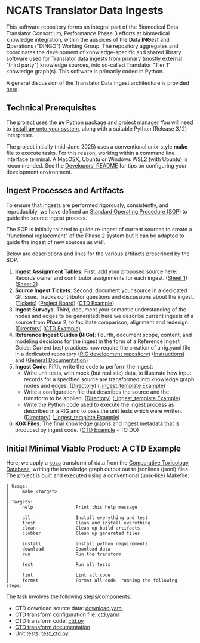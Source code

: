 # NCATS Translator Data Ingests

This software repository forms an integral part of the Biomedical Data Translator Consortium, Performance Phase 3 efforts at biomedical knowledge integration, within the auspices of the **D**ata **ING**est and **O**perations ("DINGO") Working Group.
The repository aggregates and coordinates the development of knowledge-specific and shared library software used for Translator data ingests from primary (mostly external "third party") knowledge sources, into so-called Translator "Tier 1" knowledge graph(s). This software is primarily coded in Python.

A general discussion of the Translator Data Ingest architecture is provided [here](https://docs.google.com/presentation/d/11RaXtVAPX_i6MpD1XG2zQMwi81UxEXJuL5cu6FpcyHU).

## Technical Prerequisites

The project uses the [**uv**](https://docs.astral.sh/uv/) Python package and project manager You will need to [install **uv** onto your system](https://docs.astral.sh/uv/getting-started/installation/), along with a suitable Python (Release 3.12) interpreter.

The project initially (mid-June 2025) uses a conventional unix-style **make** file to execute tasks. For this reason, working within a command line interface terminal.  A MacOSX, Ubuntu or Windows WSL2 (with Ubuntu) is recommended. See the [Developers' README](DEVELOPERS_README.md) for tips on configuring your development environment.

## Ingest Processes and Artifacts
To ensure that ingests are performed rigorously, consistently, and reproducibly, we have defined an [Standard Operating Procedure (SOP)](https://github.com/NCATSTranslator/translator-ingests/blob/main/source-ingest-sop.md) to guide the source ingest process.  

The SOP is initially tailored to guide re-ingest of current sources to create a "functional replacement" of the Phase 2 system but it can be adapted to guide the ingest of new sources as well. 

Below are descriptions and links for the various artifacts prescribed by the SOP. 

1. **Ingest Assignment Tables**: First, add your proposed source here: Records owner and contributor assignments for each ingest. ([Sheet 1](https://docs.google.com/spreadsheets/d/1nbhTsEb-FicBz1w69pnwCyyebq_2L8RNTLnIkGYp1co/edit?gid=506291936#gid=506291936)) ([Sheet 2](https://docs.google.com/spreadsheets/d/1nbhTsEb-FicBz1w69pnwCyyebq_2L8RNTLnIkGYp1co/edit?gid=1969427496#gid=1969427496)) 
2. **Source Ingest Tickets**: Second, document your source in a dedicated Git issue. Tracks contributor questions and discussions about the ingest. ([Tickets](https://github.com/NCATSTranslator/Data-Ingest-Coordination-Working-Group/issues?q=state%3Aopen%20label%3A%22source%20ingest%22)) ([Project Board](https://github.com/orgs/NCATSTranslator/projects/33/views/1?layout=board)) ([CTD Example](https://github.com/NCATSTranslator/Data-Ingest-Coordination-Working-Group/issues?q=state%3Aopen%20label%3A%22source%20ingest%22))
3. **Ingest Surveys**: Third, document your semantic understanding of the nodes and edges to be generated: here we describe current ingests of a source from Phase 2, to facilitate comparison, alignment and redesign. ([Directory](https://drive.google.com/drive/folders/1temEMKNvfMXKkC-6G4ssXG06JXYXY4gT)) ([CTD Example)](https://docs.google.com/spreadsheets/d/1R9z-vywupNrD_3ywuOt_sntcTrNlGmhiUWDXUdkPVpM/edit?gid=0#gid=0)
4. **Reference Ingest Guides (RIGs)**: Fourth, document scope, content, and modeling decisions for the ingest in the form of a Reference Ingest Guide. Current best practices now require the creation of a rig.yaml file in a dedicated repository ([RIG development repository](https://github.com/biolink/resource-ingest-guide-schema)) ([Instructions](https://github.com/biolink/resource-ingest-guide-schema?tab=readme-ov-file#working-with-rigs)) and ([General Documentation](https://biolink.github.io/resource-ingest-guide-schema/))
5. **Ingest Code**: Fifth, write the code to perform the ingest:
   - Write unit tests, with mock (but realistic) data, to illustrate how input records for a specified source are transformed into knowledge graph nodes and edges. ([Directory](https://github.com/NCATSTranslator/translator-ingests/blob/main/tests/unit/ingests)) ([_ingest_template Example](https://github.com/NCATSTranslator/translator-ingests/blob/main/tests/unit/_ingest_template/test_ingest_template.py))
   - Write a configuration file that describes the source and the transform to be applied. ([Directory](https://github.com/NCATSTranslator/translator-ingests/tree/main/src/translator_ingest/ingests)) ([_ingest_template Example](https://github.com/NCATSTranslator/translator-ingests/blob/main/src/translator_ingest/ingests/_ingest_template/_ingest_template.yaml))
   - Write the Python code used to execute the ingest process as described in a RIG and to pass the unit tests which were written. ([Directory](https://github.com/NCATSTranslator/translator-ingests/tree/main/src/translator_ingest/ingests)) ([_ingest_template Example](https://github.com/NCATSTranslator/translator-ingests/blob/main/src/translator_ingest/ingests/_ingest_template/_ingest_template.py))
6. **KGX Files**: The final knowledge graphs and ingest metadata that is produced by ingest code. ([CTD Example]() - TO DO)


## Initial Minimal Viable Product: A CTD Example

Here, we apply a [koza](https://koza.monarchinitiative.org/) transform of data from the [Comparative Toxicology Database](https://ctdbase.org/), writing the knowledge graph output out to jsonlines (jsonl) files. The project is built and executed using a conventional (unix-like) Makefile:

    │ Usage:
    │     make <target>
    │
    │ Targets:
    │     help                Print this help message
    │ 
    │     all                 Install everything and test
    │     fresh               Clean and install everything
    │     clean               Clean up build artifacts
    │     clobber             Clean up generated files
    │
    │     install             install python requirements
    │     download            Download data
    │     run                 Run the transform
    │
    │     test                Run all tests
    │
    │     lint                Lint all code
    │     format              Format all code  running the following steps.

The task involves the following steps/components:

- CTD download source data: [download.yaml](./src/translator_ingest/ingests/ctd/download.yaml)
- CTD transform configuration file: [ctd.yaml](./src/translator_ingest/ingests/ctd/ctd.yaml)
- CTD transform code: [ctd.py](./src/translator_ingest/ingests/ctd/ctd.py)
- [CTD transform documentation](./src/translator_ingest/ingests/ctd/README.md)
- Unit tests: [test_ctd.py](./tests/unit/ctd/test_ctd.py)
